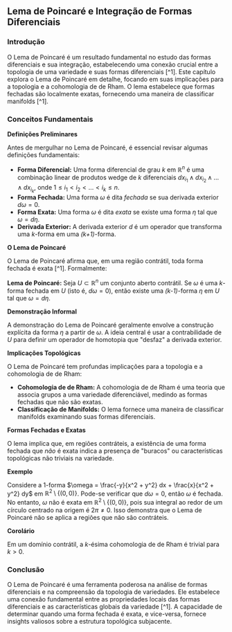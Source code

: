 ## Lema de Poincaré e Integração de Formas Diferenciais

### Introdução
O Lema de Poincaré é um resultado fundamental no estudo das formas diferenciais e sua integração, estabelecendo uma conexão crucial entre a topologia de uma variedade e suas formas diferenciais [^1]. Este capítulo explora o Lema de Poincaré em detalhe, focando em suas implicações para a topologia e a cohomologia de de Rham. O lema estabelece que formas fechadas são localmente exatas, fornecendo uma maneira de classificar manifolds [^1].

### Conceitos Fundamentais

**Definições Preliminares**

Antes de mergulhar no Lema de Poincaré, é essencial revisar algumas definições fundamentais:

*   **Forma Diferencial:** Uma forma diferencial de grau *k* em $\mathbb{R}^n$ é uma combinação linear de produtos wedge de *k* diferenciais $dx_{i_1} \wedge dx_{i_2} \wedge \dots \wedge dx_{i_k}$, onde $1 \leq i_1 < i_2 < \dots < i_k \leq n$.
*   **Forma Fechada:** Uma forma $\omega$ é dita *fechada* se sua derivada exterior $d\omega = 0$.
*   **Forma Exata:** Uma forma $\omega$ é dita *exata* se existe uma forma $\eta$ tal que $\omega = d\eta$.
*   **Derivada Exterior:** A derivada exterior $d$ é um operador que transforma uma *k*-forma em uma *(k+1)*-forma.

**O Lema de Poincaré**

O Lema de Poincaré afirma que, em uma região contrátil, toda forma fechada é exata [^1]. Formalmente:

**Lema de Poincaré:** Seja $U \subset \mathbb{R}^n$ um conjunto aberto contrátil. Se $\omega$ é uma *k*-forma fechada em $U$ (isto é, $d\omega = 0$), então existe uma *(k-1)*-forma $\eta$ em $U$ tal que $\omega = d\eta$.

**Demonstração Informal**

A demonstração do Lema de Poincaré geralmente envolve a construção explícita da forma $\eta$ a partir de $\omega$. A ideia central é usar a contrabilidade de $U$ para definir um operador de homotopia que "desfaz" a derivada exterior.

**Implicações Topológicas**

O Lema de Poincaré tem profundas implicações para a topologia e a cohomologia de de Rham:

*   **Cohomologia de de Rham:** A cohomologia de de Rham é uma teoria que associa grupos a uma variedade diferenciável, medindo as formas fechadas que não são exatas.
*   **Classificação de Manifolds:** O lema fornece uma maneira de classificar manifolds examinando suas formas diferenciais.

**Formas Fechadas e Exatas**

O lema implica que, em regiões contráteis, a existência de uma forma fechada que *não* é exata indica a presença de "buracos" ou características topológicas não triviais na variedade.

**Exemplo**

Considere a 1-forma $\omega = \frac{-y}{x^2 + y^2} dx + \frac{x}{x^2 + y^2} dy$ em $\mathbb{R}^2 \setminus \{(0,0)\}$. Pode-se verificar que $d\omega = 0$, então $\omega$ é fechada. No entanto, $\omega$ não é exata em $\mathbb{R}^2 \setminus \{(0,0)\}$, pois sua integral ao redor de um círculo centrado na origem é $2\pi \neq 0$. Isso demonstra que o Lema de Poincaré não se aplica a regiões que não são contráteis.

**Corolário**

Em um domínio contrátil, a *k*-ésima cohomologia de de Rham é trivial para $k > 0$.

### Conclusão

O Lema de Poincaré é uma ferramenta poderosa na análise de formas diferenciais e na compreensão da topologia de variedades. Ele estabelece uma conexão fundamental entre as propriedades locais das formas diferenciais e as características globais da variedade [^1]. A capacidade de determinar quando uma forma fechada é exata, e vice-versa, fornece insights valiosos sobre a estrutura topológica subjacente.

<!-- END -->